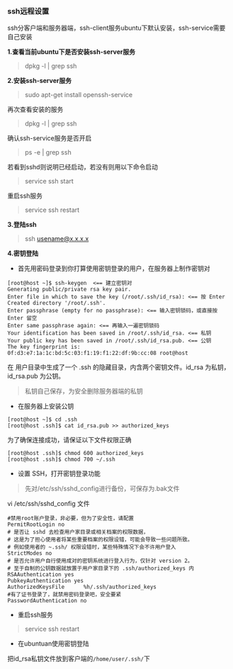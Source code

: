 ### ssh远程设置

ssh分客户端和服务器端，ssh-client服务ubuntu下默认安装，ssh-service需要自己安装

**1.查看当前ubuntu下是否安装ssh-server服务**

> dpkg -l | grep ssh

**2.安装ssh-server服务**

> sudo apt-get install openssh-service

再次查看安装的服务

> dpkg -l | grep ssh

确认ssh-service服务是否开启

> ps -e | grep ssh 

若看到sshd则说明已经启动，若没有则用以下命令启动

> service ssh start

重启ssh服务

> service ssh restart

**3.登陆ssh**

> ssh usename@x.x.x.x

**4.密钥登陆**

* 首先用密码登录到你打算使用密钥登录的用户，在服务器上制作密钥对

```
[root@host ~]$ ssh-keygen  <== 建立密钥对
Generating public/private rsa key pair.
Enter file in which to save the key (/root/.ssh/id_rsa): <== 按 Enter
Created directory '/root/.ssh'.
Enter passphrase (empty for no passphrase): <== 输入密钥锁码，或直接按 Enter 留空
Enter same passphrase again: <== 再输入一遍密钥锁码
Your identification has been saved in /root/.ssh/id_rsa. <== 私钥
Your public key has been saved in /root/.ssh/id_rsa.pub. <== 公钥
The key fingerprint is:
0f:d3:e7:1a:1c:bd:5c:03:f1:19:f1:22:df:9b:cc:08 root@host
```
在 用户目录中生成了一个 .ssh 的隐藏目录，内含两个密钥文件。id_rsa 为私钥，id_rsa.pub 为公钥。

> 私钥自己保存，为安全删除服务器端的私钥

* 在服务器上安装公钥

```
[root@host ~]$ cd .ssh
[root@host .ssh]$ cat id_rsa.pub >> authorized_keys
```

为了确保连接成功，请保证以下文件权限正确

```
[root@host .ssh]$ chmod 600 authorized_keys
[root@host .ssh]$ chmod 700 ~/.ssh
```

* 设置 SSH，打开密钥登录功能

> 先对/etc/ssh/sshd_config进行备份，可保存为.bak文件

vi /etc/ssh/sshd_config 文件

```
#禁用root账户登录，非必要，但为了安全性，请配置
PermitRootLogin no
# 是否让 sshd 去检查用户家目录或相关档案的权限数据，
# 这是为了担心使用者将某些重要档案的权限设错，可能会导致一些问题所致。
# 例如使用者的 ~.ssh/ 权限设错时，某些特殊情况下会不许用户登入
StrictModes no
# 是否允许用户自行使用成对的密钥系统进行登入行为，仅针对 version 2。
# 至于自制的公钥数据就放置于用户家目录下的 .ssh/authorized_keys 内
RSAAuthentication yes
PubkeyAuthentication yes
AuthorizedKeysFile      %h/.ssh/authorized_keys
#有了证书登录了，就禁用密码登录吧，安全要紧
PasswordAuthentication no
```

* 重启ssh服务

> service ssh restart

* 在ubuntuan使用密钥登陆

把id_rsa私钥文件放到客户端的```/home/user/.ssh/```下
